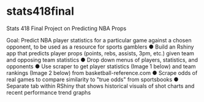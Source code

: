# stats418final
Stats 418 Final Project on Predicting NBA Props

Goal: Predict NBA player statistics for a particular game against a chosen opponent, to
be used as a resource for sports gamblers
● Build an Rshiny app that predicts player props (points, rebs, assists, 3pm, etc.)
given team and opposing team statistics
● Drop down menus of players, statistics, and opponents
● Use scraper to get player statistics (Image 1 below)  and team rankings (Image 2
below) from basketball-reference.com
● Scrape odds of real games to compare similarity to "true odds" from sportsbooks
● Separate tab within RShiny that shows historical visuals of shot charts and recent
performance trend graphs
